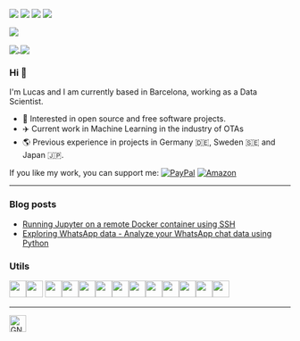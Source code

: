 [![](https://img.shields.io/badge/🌐website-gray?&style=for-the-badge)](https://lcsrg.me/)
[![](https://img.shields.io/badge/twitter-%231DA1F2.svg?&style=for-the-badge&logo=twitter&logoColor=white)](https://twitter.com/lucasrodesg)
[![](https://img.shields.io/badge/linkedin-%230077B5.svg?&style=for-the-badge&logo=linkedin&logoColor=white)](https://www.linkedin.com/in/lucasrodes/)
[![](https://img.shields.io/badge/medium-%2312100E.svg?&style=for-the-badge&logo=medium&logoColor=white)](https://medium.com/@lucasrg)

[![](https://views.whatilearened.today/views/github/lucasrodes/lucasrodes.svg)](http://github.com/lucasrodes/lucasrodes)

<div>
<a href="">
  <img align="center" src="https://github-readme-stats.vercel.app/api?username=lucasrodes&count_private=true&show_icons=false&theme=vue&include_all_commits=true" />
</a>
<a href="">
  <img align="center" src="https://github-readme-stats.vercel.app/api/top-langs/?username=rayhanyulanda&theme=vue&layout=compact" />
</a>
</div>


### Hi 👋

I'm Lucas and I am currently based in Barcelona, working as a Data Scientist.

- 🤝 Interested in open source and free software projects.
- ✈️ Current work in Machine Learning in the industry of OTAs
- 🌎 Previous experience in projects in Germany 🇩🇪, Sweden 🇸🇪 and Japan 🇯🇵.


If you like my work, you can support me: [![PayPal](https://img.shields.io/badge/-PayPal.me-informational?style=flat&logo=PayPal&logoColor=white&link=https://www.paypal.me/lucasrodes)](https://www.paypal.me/lucasrodes) [![Amazon](https://img.shields.io/badge/amazon-wish_list-blue.svg?&color=ffa000&logo=amazon&)](https://www.amazon.es/hz/wishlist/ls/2CJGFTQGWSBOP?ref_=wl_share)

---

### Blog posts

- [Running Jupyter on a remote Docker container using SSH](https://towardsdatascience.com/using-jupyter-notebook-running-on-a-remote-docker-container-via-ssh-ea2c3ebb9055)
- [Exploring WhatsApp data - Analyze your WhatsApp chat data using Python](https://towardsdatascience.com/analyzing-whatsapp-chats-with-python-20d62ce7fe2d)

### Utils
<img src = 'https://simpleicons.org/icons/gnu.svg' width='30'/><img src = 'https://simpleicons.org/icons/linux.svg' width='30'/>
<img src = 'https://simpleicons.org/icons/python.svg' width='30'/><img src = 'https://simpleicons.org/icons/tensorflow.svg' width='30'/><img src = 'https://simpleicons.org/icons/keras.svg' width='30'/><img src = 'https://simpleicons.org/icons/pandas.svg' width='30'/><img src = 'https://simpleicons.org/icons/javascript.svg' width='30'/><img src = 'https://simpleicons.org/icons/css3.svg' width='30'/><img src = 'https://simpleicons.org/icons/html5.svg' width='30'/><img src = 'https://simpleicons.org/icons/git.svg' width='30'/><img src = 'https://simpleicons.org/icons/docker.svg' width='30'/><img src = 'https://simpleicons.org/icons/googlecloud.svg' width='30'/><img src = 'https://simpleicons.org/icons/latex.svg' width='30'/>

---

<a href="https://www.gnu.org/"><img alt="GNU" src='https://simpleicons.org/icons/gnu.svg' width='30'/></a>
                               
<!--
**lucasrodes/lucasrodes** is a ✨ _special_ ✨ repository because its `README.md` (this file) appears on your GitHub profile.

Here are some ideas to get you started:

- 🔭 I’m currently working on ...
- 🌱 I’m currently learning ...
- 👯 I’m looking to collaborate on ...
- 🤔 I’m looking for help with ...
- 💬 Ask me about ...
- 📫 How to reach me: ...
- 😄 Pronouns: ...
- ⚡ Fun fact: ...
-->

